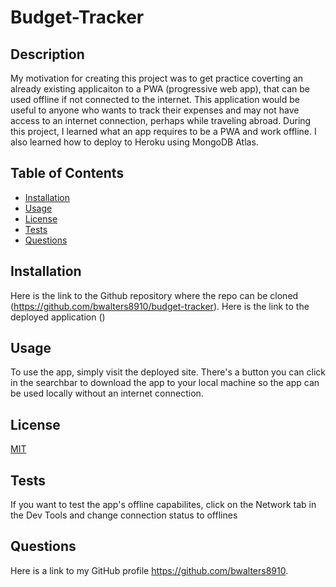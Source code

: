 # Budget-Tracker

## Description

My motivation for creating this project was to get practice coverting an already existing applicaiton to a PWA (progressive web app),  that can be used offline if not connected to the internet. This application would be useful to anyone who wants to track their expenses and may not have access to an internet connection, perhaps while traveling abroad. During this project, I learned what an app requires to be a PWA and work offline. I also learned how to deploy to Heroku using MongoDB Atlas.

## Table of Contents

- [Installation](#installation)
- [Usage](#usage)
- [License](#license)
- [Tests](#tests)
- [Questions](#questions)

## Installation

Here is the link to the Github repository where the repo can be cloned (https://github.com/bwalters8910/budget-tracker). Here is the link to the deployed application ()

## Usage

To use the app, simply visit the deployed site. There's a button you can click in the searchbar to download the app to your local machine so the app can be used locally without an internet connection.

## License

[MIT](https://choosealicense.com/licenses/mit/)

## Tests

If you want to test the app's offline capabilites, click on the Network tab in the Dev Tools and change connection status to offlines

## Questions

Here is a link to my GitHub profile https://github.com/bwalters8910.